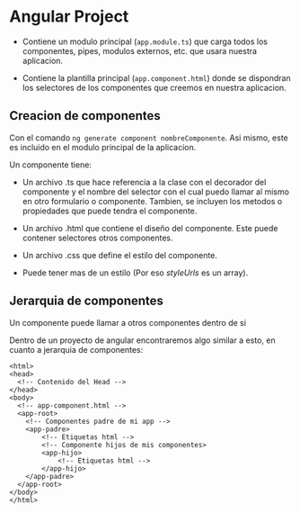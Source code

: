 # Angular Project

- Contiene un modulo principal (`app.module.ts`) que carga todos los componentes, pipes, modulos externos, etc. que usara nuestra aplicacion.

- Contiene la plantilla principal (`app.component.html`) donde se dispondran los selectores de los componentes que creemos en nuestra aplicacion.

## Creacion de componentes

Con el comando `ng generate component nombreComponente`. Asi mismo, este es incluido en el modulo principal de la aplicacion.

Un componente tiene:

- Un archivo .ts que hace referencia a la clase con el decorador del componente y el nombre del selector con el cual puedo llamar al mismo en otro formulario o componente. Tambien, se incluyen los metodos o propiedades que puede tendra el componente.

- Un archivo .html que contiene el diseño del componente. Este puede contener selectores otros componentes.

- Un archivo .css que define el estilo del componente.

- Puede tener mas de un estilo (Por eso *styleUrls* es un array).

## Jerarquia de componentes
Un componente puede llamar a otros componentes dentro de si

Dentro de un proyecto de angular encontraremos algo similar a esto, en cuanto a jerarquia de componentes:

```
<html>
<head>
  <!-- Contenido del Head -->
</head>
<body>
  <!-- app-component.html -->
  <app-root>
    <!-- Componentes padre de mi app -->
    <app-padre>
        <!-- Etiquetas html -->
        <!-- Componente hijos de mis componentes>
        <app-hijo>
            <!-- Etiquetas html -->
        </app-hijo>
    </app-padre>
  </app-root>
</body>
</html>
```